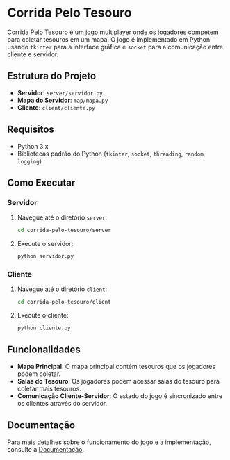 # Corrida Pelo Tesouro

Corrida Pelo Tesouro é um jogo multiplayer onde os jogadores competem para coletar tesouros em um mapa. O jogo é implementado em Python usando `tkinter` para a interface gráfica e `socket` para a comunicação entre cliente e servidor.

## Estrutura do Projeto

- **Servidor**: `server/servidor.py`
- **Mapa do Servidor**: `map/mapa.py`
- **Cliente**: `client/cliente.py`

## Requisitos

- Python 3.x
- Bibliotecas padrão do Python (`tkinter`, `socket`, `threading`, `random`, `logging`)

## Como Executar

### Servidor

1. Navegue até o diretório `server`:
    ```sh
    cd corrida-pelo-tesouro/server
    ```
2. Execute o servidor:
    ```sh
    python servidor.py
    ```

### Cliente

1. Navegue até o diretório `client`:
    ```sh
    cd corrida-pelo-tesouro/client
    ```
2. Execute o cliente:
    ```sh
    python cliente.py
    ```

## Funcionalidades

- **Mapa Principal**: O mapa principal contém tesouros que os jogadores podem coletar.
- **Salas do Tesouro**: Os jogadores podem acessar salas do tesouro para coletar mais tesouros.
- **Comunicação Cliente-Servidor**: O estado do jogo é sincronizado entre os clientes através do servidor.

## Documentação

Para mais detalhes sobre o funcionamento do jogo e a implementação, consulte a [Documentação](Documentacao.md).